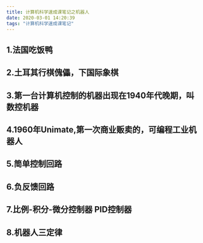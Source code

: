 ```yaml
---
title: 计算机科学速成课笔记之机器人
date: 2020-03-01 14:20:39
tags: "计算机科学速成课笔记"
---
```


## 1.法国吃饭鸭

## 2.土耳其行棋傀儡，下国际象棋
<!--more-->

## 3.第一台计算机控制的机器出现在1940年代晚期，叫数控机器

## 4.1960年Unimate,第一次商业贩卖的，可编程工业机器人

## 5.简单控制回路

## 6.负反馈回路

## 7.比例-积分-微分控制器 PID控制器

## 8.机器人三定律